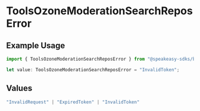 # ToolsOzoneModerationSearchReposError

## Example Usage

```typescript
import { ToolsOzoneModerationSearchReposError } from "@speakeasy-sdks/bluesky/models/errors";

let value: ToolsOzoneModerationSearchReposError = "InvalidToken";
```

## Values

```typescript
"InvalidRequest" | "ExpiredToken" | "InvalidToken"
```